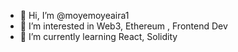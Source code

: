 - 👋 Hi, I’m @moyemoyeaira1
- 👀 I’m interested in Web3, Ethereum , Frontend Dev
- 🌱 I’m currently learning  React, Solidity


<!---
moyemoyeaira1/moyemoyeaira1 is a ✨ special ✨ repository because its `README.md` (this file) appears on your GitHub profile.
You can click the Preview link to take a look at your changes.
--->
